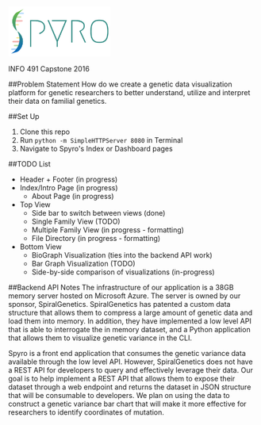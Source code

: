 <img src="./img/SpyroOfficialLogo.png" height="100px"/>

INFO 491 Capstone 2016

##Problem Statement
How do we create a genetic data visualization platform for genetic researchers to better understand, utilize and interpret their data on familial genetics.

##Set Up
1. Clone this repo
2. Run `python -m SimpleHTTPServer 8080` in Terminal
3. Navigate to Spyro's Index or Dashboard pages

##TODO List
* Header + Footer (in progress)
* Index/Intro Page (in progress)
  * About Page (in progress)
* Top View
  * Side bar to switch between views (done)
  * Single Family View (TODO)
  * Multiple Family View (in progress - formatting)
  * File Directory (in progress - formatting)
* Bottom View
  * BioGraph Visualization (ties into the backend API work)
  * Bar Graph Visualization (TODO)
  * Side-by-side comparison of visualizations (in-progress)

##Backend API Notes
The infrastructure of our application is a 38GB memory server hosted on Microsoft Azure. The server is owned by our sponsor, SpiralGenetics. SpiralGenetics has patented a custom data structure that allows them to compress a large amount of genetic data and load them into memory. In addition, they have implemented a low level API that is able to interrogate the in memory dataset, and a Python application that allows them to visualize genetic variance in the CLI.

Spyro is a front end application that consumes the genetic variance data available through the low level API. However, SpiralGenetics does not have a REST API for developers to query and effectively leverage their data. Our goal is to help implement a REST API that allows them to expose their dataset through a web endpoint and returns the dataset in JSON structure that will be consumable to developers. We plan on using the data to construct a genetic variance bar chart that will make it more effective for researchers to identify coordinates of mutation.
